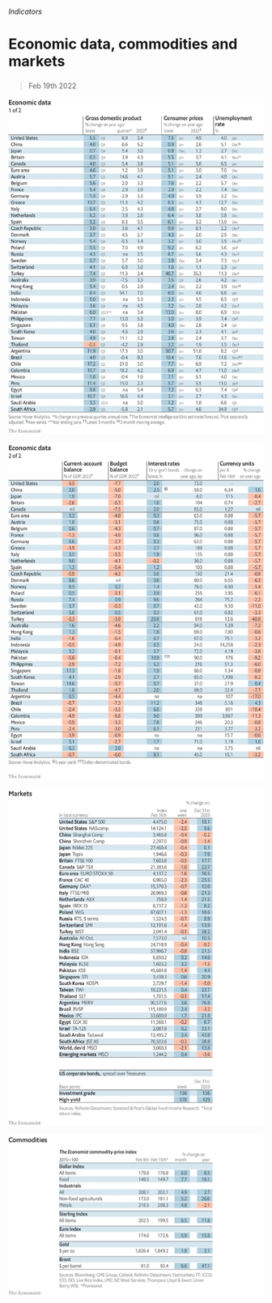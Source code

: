 ###### Indicators

# Economic data, commodities and markets 

#####  

> Feb 19th 2022 

![image](images/20220219_int101.png) 


![image](images/20220219_int102.png) 


![image](images/20220219_int201.png) 


![image](images/20220219_int401.png) 


